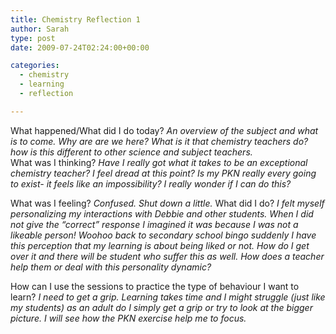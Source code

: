 ```yaml
---
title: Chemistry Reflection 1
author: Sarah
type: post
date: 2009-07-24T02:24:00+00:00

categories:
  - chemistry
  - learning
  - reflection

---
```

What happened/What did I do today?
<span style="font-style: italic;">An overview of the subject and what is to come. Why are are we here? What is it that chemistry teachers do? how is this different to other science and subject teachers.<br /></span>
What was I thinking?
<span style="font-style: italic;">Have I really got what it takes to be an exceptional chemistry teacher? I feel dread at this point? Is my PKN really every going to exist- it feels like an impossibility? I really wonder if I can do this?</span>

What was I feeling?
<span style="font-style: italic;">Confused. Shut down a little. </span>
What did I do?
<span style="font-style: italic;">I felt myself personalizing my interactions with Debbie and other students. When I did not give the &#8220;correct&#8221; response I imagined it was because I was not a likeable person! Woohoo back to secondary school bingo suddenly I have this perception that my learning is about being liked or not. How do I get over it and there will be student who suffer this as well. How does a teacher help them or deal with this personality dynamic?</span>

How can I use the sessions to practice the type of behaviour I want to learn?
<span style="font-style: italic;">I need to get a grip. Learning takes time and I might struggle (just like my students) as an adult do I simply get a grip or try to look at the bigger picture. I will see how the PKN exercise help me to focus.</span>
